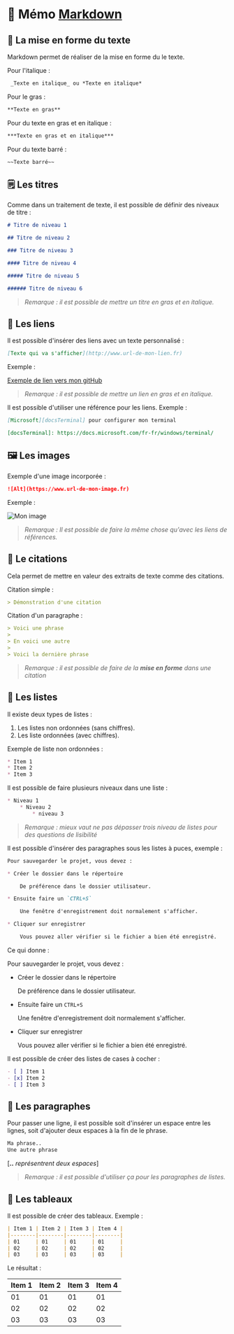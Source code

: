 # 📌 Mémo [Markdown](https://daringfireball.net/projects/markdown/syntax)

## 📝 La mise en forme du texte

Markdown permet de réaliser de la mise en forme du le texte.

Pour l'italique :  

```markdown
 _Texte en italique_ ou *Texte en italique*
 ```

Pour le gras :  

```markdown
**Texte en gras**
```

Pour du texte en gras et en italique :  

```markdown
***Texte en gras et en italique***
```

Pour du texte barré :  

```markdown
~~Texte barré~~
```

## 🗒️ Les titres

Comme dans un traitement de texte, il est possible de définir des niveaux de titre :

```markdown
# Titre de niveau 1

## Titre de niveau 2

### Titre de niveau 3

#### Titre de niveau 4

##### Titre de niveau 5

###### Titre de niveau 6
```

> _Remarque : il est possible de mettre un titre en gras et en italique._

## 🔗 Les liens

Il est possible d'insérer des liens avec un texte personnalisé :

```markdown
[Texte qui va s'afficher](http://www.url-de-mon-lien.fr)
```

Exemple :

[Exemple de lien vers mon gitHub](https://github.com/RedShaderMK/RedShaderMK/blob/main/MyProfile.md)

> _Remarque : il est possible de mettre un lien en gras et en italique._

Il est possible d'utiliser une référence pour les liens. Exemple :

```markdown
[Microsoft][docsTerminal] pour configurer mon terminal

[docsTerminal]: https://docs.microsoft.com/fr-fr/windows/terminal/
```

## 🖼️ Les images

Exemple d'une image incorporée :

```markdown
![Alt](https://www.url-de-mon-image.fr)
```

Exemple :

![Mon image](https://am3pap006files.storage.live.com/y4mUMatAILgBbEXiAZ0-Z7w5dDw6klP3hZ_U4n6kC-3dFGROpafNBxo1Q1BxQX9IetHbO9DQd6ScG8xuLQ3wjZ2gWF3nQ-wQhCH_uO557yR59-o23ejynLIoHIO2TnW1iqpQ9fs5VRCuU3W3aCe4GNmifLWHRj8QkSKLGk7qoaNmgDcPpSxlVeixS1Fl1bGDv48?width=500&height=500&cropmode=none)

> _Remarque : Il est possible de faire la même chose qu'avec les liens de références._

## 📜 Le citations

Cela permet de mettre en valeur des extraits de texte comme des citations.

Citation simple :

```markdown
> Démonstration d'une citation
```

Citation d'un paragraphe :

```markdown
> Voici une phrase
>
> En voici une autre
>
> Voici la dernière phrase
```

> _Remarque : il est possible de faire de la **mise en forme** dans une citation_

## 📃 Les listes

Il existe deux types de listes :

1. Les listes non ordonnées (sans chiffres).
2. Les liste ordonnées (avec chiffres).

Exemple de liste non ordonnées :

```markdown
* Item 1
* Item 2
* Item 3
```

Il est possible de faire plusieurs niveaux dans une liste :

```markdown
* Niveau 1
    * Niveau 2
        * niveau 3
```

> _Remarque : mieux vaut ne pas dépasser trois niveau de listes pour des questions de lisibilité_

Il est possible d'insérer des paragraphes sous les listes à puces, exemple :

```markdown
Pour sauvegarder le projet, vous devez :

* Créer le dossier dans le répertoire

    De préférence dans le dossier utilisateur.

* Ensuite faire un `CTRL+S`

    Une fenêtre d'enregistrement doit normalement s'afficher.

* Cliquer sur enregistrer

    Vous pouvez aller vérifier si le fichier a bien été enregistré.
```

Ce qui donne :

Pour sauvegarder le projet, vous devez :

* Créer le dossier dans le répertoire

    De préférence dans le dossier utilisateur.

* Ensuite faire un `CTRL+S`

    Une fenêtre d'enregistrement doit normalement s'afficher.

* Cliquer sur enregistrer

    Vous pouvez aller vérifier si le fichier a bien été enregistré.

Il est possible de créer des listes de cases à cocher :

```markdown
- [ ] Item 1
- [x] Item 2
- [ ] Item 3
```

## 📑 Les paragraphes

Pour passer une ligne, il est possible soit d'insérer un espace entre les lignes, soit d'ajouter deux espaces à la fin de le phrase.

```markdown
Ma phrase..
Une autre phrase
```

[**..** _représentrent deux espaces_]

> _Remarque : il est possible d'utiliser ça pour les paragraphes de listes._

## 📅 Les tableaux

Il est possible de créer des tableaux. Exemple :

```markdown
| Item 1 | Item 2 | Item 3 | Item 4 |
|--------|--------|--------|--------|
| 01     | 01     | 01     | 01     |
| 02     | 02     | 02     | 02     |
| 03     | 03     | 03     | 03     |
```

Le résultat :

| Item 1 | Item 2 | Item 3 | Item 4 |
|--------|--------|--------|--------|
| 01     | 01     | 01     | 01     |
| 02     | 02     | 02     | 02     |
| 03     | 03     | 03     | 03     |

